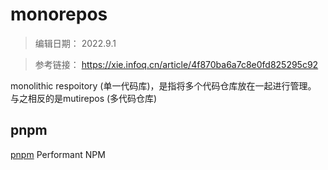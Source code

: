 # monorepos
> 编辑日期： 2022.9.1

> 参考链接： https://xie.infoq.cn/article/4f870ba6a7c8e0fd825295c92

monolithic respoitory (单一代码库)，是指将多个代码仓库放在一起进行管理。 与之相反的是mutirepos (多代码仓库)

## pnpm
[pnpm](https://www.pnpm.cn/) Performant NPM

